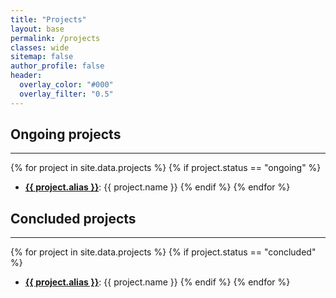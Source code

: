 ```yaml
---
title: "Projects"
layout: base
permalink: /projects
classes: wide
sitemap: false
author_profile: false
header:
  overlay_color: "#000"
  overlay_filter: "0.5"
---
```



## Ongoing projects
<hr>

{% for project in site.data.projects %}
{% if project.status == "ongoing" %}
- **[{{ project.alias }}](/project/{{project.alias}})**: {{ project.name }}
{% endif %}
{% endfor %}



## Concluded projects
<hr>

{% for project in site.data.projects %}
{% if project.status == "concluded" %}
- **[{{ project.alias }}](/project/{{project.alias}})**: {{ project.name }}
{% endif %}
{% endfor %}

<!-- ## OLD -->

<!-- {% assign number_printed = 0 %}
{% for project in site.projects %}
{% assign even_odd = number_printed | modulo: 2 %}
{% if even_odd == 0 %}
<div class="row">
{% endif %}

<div class="col-sm-6 clearfix">
  {% if project.img %}
  <img class="img-responsive"  width="25%" style="float: left" src="{{ site.url }}{{ site.baseurl }}/images/prjpic/{{project.img }}"/>
  {% else %}
  <img class="img-responsive" src=""/>
  {% endif %}
  {% if project.redirect %}
  [{{ project.title }}]({{project.redirect}})
  {% else %}
  [{{ project.title }}]({{project.url}})
  {% endif %}

  **{{ project.type}}**

  {{ project.description }}
  </div>
  {% assign number_printed = number_printed | plus: 1 %}

  {% if even_odd == 1 %}
  </div>
  {% endif %}

{% endfor %}
{% assign even_odd = number_printed | modulo: 2 %}
{% if even_odd == 1 %}
</div>
{% endif %}

## Past projects
{% assign number_printed = 0 %}
{% for project in site.past_projects %}
{% assign even_odd = number_printed | modulo: 2 %}
{% if even_odd == 0 %}
<div class="row">
{% endif %}

<div class="col-sm-6 clearfix">
  {% if project.img %}
  <img class="img-responsive"  width="25%" style="float: left" src="{{ site.url }}{{ site.baseurl }}/images/prjpic/{{project.img }}"/>
  {% else %}
  <img class="img-responsive" src=""/>
  {% endif %}
  {% if project.redirect %}
  [{{ project.title }}]({{project.redirect}})
  {% else %}
  [{{ project.title }}]({{project.url}})
  {% endif %}

  **{{ project.type}}**

  {{ project.description }}
  </div>
  {% assign number_printed = number_printed | plus: 1 %}

  {% if even_odd == 1 %}
  </div>
  {% endif %}

{% endfor %}
{% assign even_odd = number_printed | modulo: 2 %}
{% if even_odd == 1 %}
</div>
{% endif %}

# Present (and Past) Collaborations

<figure class="fourth">
  <img src="{{ site.url }}{{ site.baseurl }}/images/prjpic/colabs.png" style="width: 800px">
</figure> -->
